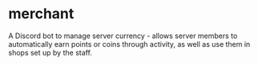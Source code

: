 # merchant
A Discord bot to manage server currency - allows server members to automatically earn points or coins through activity, as well as use them in shops set up by the staff. 
